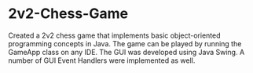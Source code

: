 # 2v2-Chess-Game
Created a 2v2 chess game that implements basic object-oriented programming concepts in Java. The game can be played by running the GameApp class on any IDE. The GUI was developed using Java Swing. A number of GUI Event Handlers were implemented as well.
